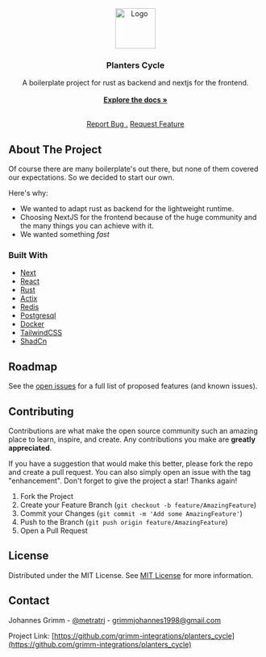 <div align="center">
<a href="https://github.com/ShaanCoding/ReadME-Generator">
<img src="https://avatars.githubusercontent.com/u/151554346?s=200&v=4" alt="Logo" width="80" height="80">
</a>
<h3 align="center">Planters Cycle</h3>
<p align="center">
A boilerplate project for rust as backend and nextjs for the frontend.
<br/>
<br/>
<a href="https://github.com/grimm-integrations/planters_cycle/wiki"><strong>Explore the docs »</strong></a>
<br/>
<br/>
  
<a href="https://github.com/grimm-integrations/planters_cycle/issues/new?labels=bug&template=bug_report.md">Report Bug .</a>
<a href="https://github.com/grimm-integrations/planters_cycle/issues/new?labels=enhancement&template=feature_request.md&title=feat%3A">Request Feature</a>
</p>
</div>

## About The Project

Of course there are many boilerplate's out there, but none of them covered our expectations. So we decided to start our own.

Here's why:

- We wanted to adapt rust as backend for the lightweight runtime.
- Choosing NextJS for the frontend because of the huge community and the many things you can achieve with it.
- We wanted something *fast*

### Built With

- [Next](https://nextjs.org)
- [React](https://reactjs.org)
- [Rust](https://www.rust-lang.org)
- [Actix](https://actix.rs)
- [Redis](https://redis.io)
- [Postgresql](https://www.postgresql.org)
- [Docker](https://www.docker.com)
- [TailwindCSS](https://tailwindcss.com)
- [ShadCn](https://ui.shadcn.com)

## Roadmap

See the [open issues](https://github.com/grimm-integrations/planters_cycle/issues) for a full list of proposed features (and known issues).

## Contributing

Contributions are what make the open source community such an amazing place to learn, inspire, and create. Any contributions you make are **greatly appreciated**.

If you have a suggestion that would make this better, please fork the repo and create a pull request. You can also simply open an issue with the tag "enhancement".
Don't forget to give the project a star! Thanks again!

1. Fork the Project
2. Create your Feature Branch (`git checkout -b feature/AmazingFeature`)
3. Commit your Changes (`git commit -m 'Add some AmazingFeature'`)
4. Push to the Branch (`git push origin feature/AmazingFeature`)
5. Open a Pull Request

## License

Distributed under the MIT License. See [MIT License](https://opensource.org/licenses/MIT) for more information.

## Contact

Johannes Grimm - [@metratrj](https://github.com/metratrj) - <grimmjohannes1998@gmail.com>

Project Link: [https://github.com/grimm-integrations/planters_cycle](https://github.com/grimm-integrations/planters_cycle)
